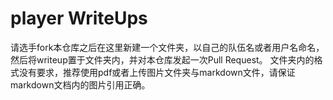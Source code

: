 # player WriteUps
请选手fork本仓库之后在这里新建一个文件夹，以自己的队伍名或者用户名命名，然后将writeup置于文件夹内，并对本仓库发起一次Pull Request。
文件夹内的格式没有要求，推荐使用pdf或者上传图片文件夹与markdown文件，请保证markdown文档内的图片引用正确。

